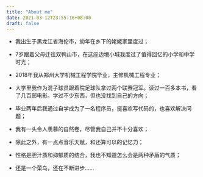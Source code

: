 ```yaml
---
title: "About me"
date: 2021-03-12T23:55:16+08:00
draft: false
---
```


- 我出生于黑龙江省海伦市，幼年在乡下的姥姥家里度过；

  

- 7岁跟着父母迁往双鸭山市，在这座边境小城我度过了值得回忆的小学和中学时光；



- 2018年我从郑州大学机械工程学院毕业，主修机械工程专业；



- 大学里我作为混子球员跟着院足球队拿过两个联赛冠军。读过一百多本书，看了几百部电影。学过不少东西，但也没找到自己的方向；



- 毕业两年后我通过自学成为了一名程序员，挺喜欢写代码的，也喜欢解决问题；



- 我有一头令人羡慕的自然卷，尽管我自己并不十分喜欢；



- 除此之外，有一点点音乐天赋，和还算可以的记忆力；



- 性格是胆汁质和抑郁质的结合，我也不知道怎么会是两种矛盾的气质；



- 还是一个菜鸟，还在不断进步......


